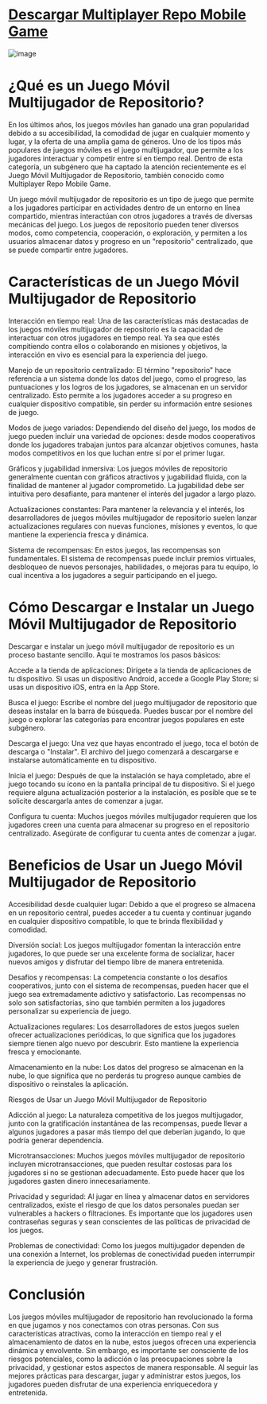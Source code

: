 # [Descargar Multiplayer Repo Mobile Game](https://bom.so/F3no1N) 

![image](https://github.com/user-attachments/assets/fe3c963a-8953-4bd3-acbd-c77f00baf9e5)

# ¿Qué es un Juego Móvil Multijugador de Repositorio?

En los últimos años, los juegos móviles han ganado una gran popularidad debido a su accesibilidad, la comodidad de jugar en cualquier momento y lugar, y la oferta de una amplia gama de géneros. Uno de los tipos más populares de juegos móviles es el juego multijugador, que permite a los jugadores interactuar y competir entre sí en tiempo real. Dentro de esta categoría, un subgénero que ha captado la atención recientemente es el Juego Móvil Multijugador de Repositorio, también conocido como Multiplayer Repo Mobile Game.

Un juego móvil multijugador de repositorio es un tipo de juego que permite a los jugadores participar en actividades dentro de un entorno en línea compartido, mientras interactúan con otros jugadores a través de diversas mecánicas del juego. Los juegos de repositorio pueden tener diversos modos, como competencia, cooperación, o exploración, y permiten a los usuarios almacenar datos y progreso en un "repositorio" centralizado, que se puede compartir entre jugadores.

# Características de un Juego Móvil Multijugador de Repositorio

Interacción en tiempo real: Una de las características más destacadas de los juegos móviles multijugador de repositorio es la capacidad de interactuar con otros jugadores en tiempo real. Ya sea que estés compitiendo contra ellos o colaborando en misiones y objetivos, la interacción en vivo es esencial para la experiencia del juego.

Manejo de un repositorio centralizado: El término "repositorio" hace referencia a un sistema donde los datos del juego, como el progreso, las puntuaciones y los logros de los jugadores, se almacenan en un servidor centralizado. Esto permite a los jugadores acceder a su progreso en cualquier dispositivo compatible, sin perder su información entre sesiones de juego.

Modos de juego variados: Dependiendo del diseño del juego, los modos de juego pueden incluir una variedad de opciones: desde modos cooperativos donde los jugadores trabajan juntos para alcanzar objetivos comunes, hasta modos competitivos en los que luchan entre sí por el primer lugar.

Gráficos y jugabilidad inmersiva: Los juegos móviles de repositorio generalmente cuentan con gráficos atractivos y jugabilidad fluida, con la finalidad de mantener al jugador comprometido. La jugabilidad debe ser intuitiva pero desafiante, para mantener el interés del jugador a largo plazo.

Actualizaciones constantes: Para mantener la relevancia y el interés, los desarrolladores de juegos móviles multijugador de repositorio suelen lanzar actualizaciones regulares con nuevas funciones, misiones y eventos, lo que mantiene la experiencia fresca y dinámica.

Sistema de recompensas: En estos juegos, las recompensas son fundamentales. El sistema de recompensas puede incluir premios virtuales, desbloqueo de nuevos personajes, habilidades, o mejoras para tu equipo, lo cual incentiva a los jugadores a seguir participando en el juego.

# Cómo Descargar e Instalar un Juego Móvil Multijugador de Repositorio

Descargar e instalar un juego móvil multijugador de repositorio es un proceso bastante sencillo. Aquí te mostramos los pasos básicos:

Accede a la tienda de aplicaciones: Dirígete a la tienda de aplicaciones de tu dispositivo. Si usas un dispositivo Android, accede a Google Play Store; si usas un dispositivo iOS, entra en la App Store.

Busca el juego: Escribe el nombre del juego multijugador de repositorio que deseas instalar en la barra de búsqueda. Puedes buscar por el nombre del juego o explorar las categorías para encontrar juegos populares en este subgénero.

Descarga el juego: Una vez que hayas encontrado el juego, toca el botón de descarga o "Instalar". El archivo del juego comenzará a descargarse e instalarse automáticamente en tu dispositivo.

Inicia el juego: Después de que la instalación se haya completado, abre el juego tocando su ícono en la pantalla principal de tu dispositivo. Si el juego requiere alguna actualización posterior a la instalación, es posible que se te solicite descargarla antes de comenzar a jugar.

Configura tu cuenta: Muchos juegos móviles multijugador requieren que los jugadores creen una cuenta para almacenar su progreso en el repositorio centralizado. Asegúrate de configurar tu cuenta antes de comenzar a jugar.

# Beneficios de Usar un Juego Móvil Multijugador de Repositorio

Accesibilidad desde cualquier lugar: Debido a que el progreso se almacena en un repositorio central, puedes acceder a tu cuenta y continuar jugando en cualquier dispositivo compatible, lo que te brinda flexibilidad y comodidad.

Diversión social: Los juegos multijugador fomentan la interacción entre jugadores, lo que puede ser una excelente forma de socializar, hacer nuevos amigos y disfrutar del tiempo libre de manera entretenida.

Desafíos y recompensas: La competencia constante o los desafíos cooperativos, junto con el sistema de recompensas, pueden hacer que el juego sea extremadamente adictivo y satisfactorio. Las recompensas no solo son satisfactorias, sino que también permiten a los jugadores personalizar su experiencia de juego.

Actualizaciones regulares: Los desarrolladores de estos juegos suelen ofrecer actualizaciones periódicas, lo que significa que los jugadores siempre tienen algo nuevo por descubrir. Esto mantiene la experiencia fresca y emocionante.

Almacenamiento en la nube: Los datos del progreso se almacenan en la nube, lo que significa que no perderás tu progreso aunque cambies de dispositivo o reinstales la aplicación.

Riesgos de Usar un Juego Móvil Multijugador de Repositorio

Adicción al juego: La naturaleza competitiva de los juegos multijugador, junto con la gratificación instantánea de las recompensas, puede llevar a algunos jugadores a pasar más tiempo del que deberían jugando, lo que podría generar dependencia.

Microtransacciones: Muchos juegos móviles multijugador de repositorio incluyen microtransacciones, que pueden resultar costosas para los jugadores si no se gestionan adecuadamente. Esto puede hacer que los jugadores gasten dinero innecesariamente.

Privacidad y seguridad: Al jugar en línea y almacenar datos en servidores centralizados, existe el riesgo de que los datos personales puedan ser vulnerables a hackers o filtraciones. Es importante que los jugadores usen contraseñas seguras y sean conscientes de las políticas de privacidad de los juegos.

Problemas de conectividad: Como los juegos multijugador dependen de una conexión a Internet, los problemas de conectividad pueden interrumpir la experiencia de juego y generar frustración.

# Conclusión

Los juegos móviles multijugador de repositorio han revolucionado la forma en que jugamos y nos conectamos con otras personas. Con sus características atractivas, como la interacción en tiempo real y el almacenamiento de datos en la nube, estos juegos ofrecen una experiencia dinámica y envolvente. Sin embargo, es importante ser consciente de los riesgos potenciales, como la adicción o las preocupaciones sobre la privacidad, y gestionar estos aspectos de manera responsable. Al seguir las mejores prácticas para descargar, jugar y administrar estos juegos, los jugadores pueden disfrutar de una experiencia enriquecedora y entretenida.
